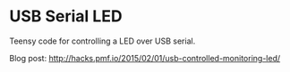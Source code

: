 # USB Serial LED

Teensy code for controlling a LED over USB serial.

Blog post: http://hacks.pmf.io/2015/02/01/usb-controlled-monitoring-led/
